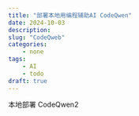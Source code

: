 ```yaml
---
title: "部署本地用编程辅助AI CodeQwen"
date: 2024-10-03
description: 
slug: "CodeQweb"
categories:
    - none
tags:
    - AI
    - todo
draft: true
---
```


本地部署 CodeQwen2
